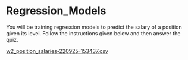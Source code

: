 # Regression_Models
You will be training regression models to predict the salary of a position given its level. Follow the instructions given below and then answer the quiz. 

[w2_position_salaries-220925-153437.csv](https://github.com/IT21710810/Regression_Models/files/12053111/w2_position_salaries-220925-153437.csv)
